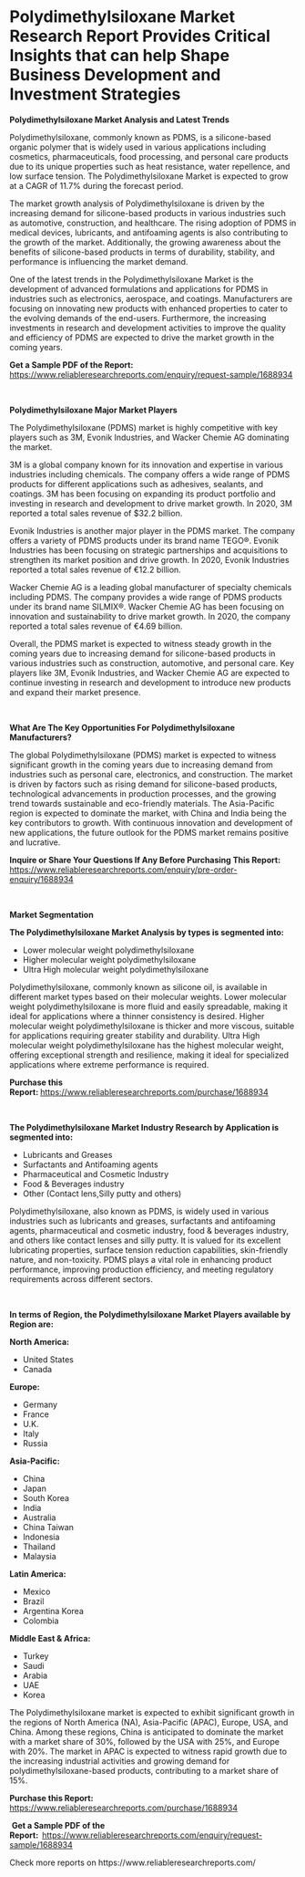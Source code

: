 <p><h1>Polydimethylsiloxane Market Research Report Provides Critical Insights that can help Shape Business Development and Investment Strategies</h1></p><p><strong>Polydimethylsiloxane Market Analysis and Latest Trends</strong></p>
<p><p>Polydimethylsiloxane, commonly known as PDMS, is a silicone-based organic polymer that is widely used in various applications including cosmetics, pharmaceuticals, food processing, and personal care products due to its unique properties such as heat resistance, water repellence, and low surface tension. The Polydimethylsiloxane Market is expected to grow at a CAGR of 11.7% during the forecast period.</p><p>The market growth analysis of Polydimethylsiloxane is driven by the increasing demand for silicone-based products in various industries such as automotive, construction, and healthcare. The rising adoption of PDMS in medical devices, lubricants, and antifoaming agents is also contributing to the growth of the market. Additionally, the growing awareness about the benefits of silicone-based products in terms of durability, stability, and performance is influencing the market demand.</p><p>One of the latest trends in the Polydimethylsiloxane Market is the development of advanced formulations and applications for PDMS in industries such as electronics, aerospace, and coatings. Manufacturers are focusing on innovating new products with enhanced properties to cater to the evolving demands of the end-users. Furthermore, the increasing investments in research and development activities to improve the quality and efficiency of PDMS are expected to drive the market growth in the coming years.</p></p>
<p><strong>Get a Sample PDF of the Report:&nbsp;</strong> <a href="https://www.reliableresearchreports.com/enquiry/request-sample/1688934">https://www.reliableresearchreports.com/enquiry/request-sample/1688934</a></p>
<p>&nbsp;</p>
<p><strong>Polydimethylsiloxane Major Market Players</strong></p>
<p><p>The Polydimethylsiloxane (PDMS) market is highly competitive with key players such as 3M, Evonik Industries, and Wacker Chemie AG dominating the market. </p><p>3M is a global company known for its innovation and expertise in various industries including chemicals. The company offers a wide range of PDMS products for different applications such as adhesives, sealants, and coatings. 3M has been focusing on expanding its product portfolio and investing in research and development to drive market growth. In 2020, 3M reported a total sales revenue of $32.2 billion.</p><p>Evonik Industries is another major player in the PDMS market. The company offers a variety of PDMS products under its brand name TEGO®. Evonik Industries has been focusing on strategic partnerships and acquisitions to strengthen its market position and drive growth. In 2020, Evonik Industries reported a total sales revenue of €12.2 billion.</p><p>Wacker Chemie AG is a leading global manufacturer of specialty chemicals including PDMS. The company provides a wide range of PDMS products under its brand name SILMIX®. Wacker Chemie AG has been focusing on innovation and sustainability to drive market growth. In 2020, the company reported a total sales revenue of €4.69 billion.</p><p>Overall, the PDMS market is expected to witness steady growth in the coming years due to increasing demand for silicone-based products in various industries such as construction, automotive, and personal care. Key players like 3M, Evonik Industries, and Wacker Chemie AG are expected to continue investing in research and development to introduce new products and expand their market presence.</p></p>
<p>&nbsp;</p>
<p><strong>What Are The Key Opportunities For Polydimethylsiloxane Manufacturers?</strong></p>
<p><p>The global Polydimethylsiloxane (PDMS) market is expected to witness significant growth in the coming years due to increasing demand from industries such as personal care, electronics, and construction. The market is driven by factors such as rising demand for silicone-based products, technological advancements in production processes, and the growing trend towards sustainable and eco-friendly materials. The Asia-Pacific region is expected to dominate the market, with China and India being the key contributors to growth. With continuous innovation and development of new applications, the future outlook for the PDMS market remains positive and lucrative.</p></p>
<p><strong>Inquire or Share Your Questions If Any Before Purchasing This Report:</strong> <a href="https://www.reliableresearchreports.com/enquiry/pre-order-enquiry/1688934">https://www.reliableresearchreports.com/enquiry/pre-order-enquiry/1688934</a></p>
<p>&nbsp;</p>
<p><strong>Market Segmentation</strong></p>
<p><strong>The Polydimethylsiloxane Market Analysis by types is segmented into:</strong></p>
<p><ul><li>Lower molecular weight polydimethylsiloxane</li><li>Higher molecular weight polydimethylsiloxane</li><li>Ultra High molecular weight polydimethylsiloxane</li></ul></p>
<p><p>Polydimethylsiloxane, commonly known as silicone oil, is available in different market types based on their molecular weights. Lower molecular weight polydimethylsiloxane is more fluid and easily spreadable, making it ideal for applications where a thinner consistency is desired. Higher molecular weight polydimethylsiloxane is thicker and more viscous, suitable for applications requiring greater stability and durability. Ultra High molecular weight polydimethylsiloxane has the highest molecular weight, offering exceptional strength and resilience, making it ideal for specialized applications where extreme performance is required.</p></p>
<p><strong>Purchase this Report:&nbsp;</strong><a href="https://www.reliableresearchreports.com/purchase/1688934">https://www.reliableresearchreports.com/purchase/1688934</a></p>
<p>&nbsp;</p>
<p><strong>The Polydimethylsiloxane Market Industry Research by Application is segmented into:</strong></p>
<p><ul><li>Lubricants and Greases</li><li>Surfactants and Antifoaming agents</li><li>Pharmaceutical and Cosmetic Industry</li><li>Food & Beverages industry</li><li>Other (Contact lens,Silly putty and others)</li></ul></p>
<p><p>Polydimethylsiloxane, also known as PDMS, is widely used in various industries such as lubricants and greases, surfactants and antifoaming agents, pharmaceutical and cosmetic industry, food & beverages industry, and others like contact lenses and silly putty. It is valued for its excellent lubricating properties, surface tension reduction capabilities, skin-friendly nature, and non-toxicity. PDMS plays a vital role in enhancing product performance, improving production efficiency, and meeting regulatory requirements across different sectors.</p></p>
<p>&nbsp;</p>
<p><strong>In terms of Region, the Polydimethylsiloxane Market Players available by Region are:</strong></p>
<p>
    <p> <strong> North America: </strong>
        <ul>
            <li>United States</li>
            <li>Canada</li>
        </ul>
        </p> 
    <p> <strong> Europe: </strong>
        <ul>
            <li>Germany</li>
            <li>France</li>
            <li>U.K.</li>
            <li>Italy</li>
            <li>Russia</li>
        </ul>
        </p> 
    <p> <strong> Asia-Pacific: </strong>
        <ul>
            <li>China</li>
            <li>Japan</li>
            <li>South Korea</li>
            <li>India</li>
            <li>Australia</li>
            <li>China Taiwan</li>
            <li>Indonesia</li>
            <li>Thailand</li>
            <li>Malaysia</li>
        </ul>
        </p> 
    <p> <strong> Latin America: </strong>
        <ul>
            <li>Mexico</li>
            <li>Brazil</li>
            <li>Argentina Korea</li>
            <li>Colombia</li>
        </ul>
        </p> 
    <p> <strong> Middle East & Africa: </strong>
        <ul>
            <li>Turkey</li>
            <li>Saudi</li>
            <li>Arabia</li>
            <li>UAE</li>
            <li>Korea</li>
        </ul>
    </p>
    </p>
<p><p>The Polydimethylsiloxane market is expected to exhibit significant growth in the regions of North America (NA), Asia-Pacific (APAC), Europe, USA, and China. Among these regions, China is anticipated to dominate the market with a market share of 30%, followed by the USA with 25%, and Europe with 20%. The market in APAC is expected to witness rapid growth due to the increasing industrial activities and growing demand for polydimethylsiloxane-based products, contributing to a market share of 15%.</p></p>
<p><strong>Purchase this Report: </strong><a href="https://www.reliableresearchreports.com/purchase/1688934">https://www.reliableresearchreports.com/purchase/1688934</a></p>
<p>&nbsp;<strong>Get a Sample PDF of the Report:&nbsp;&nbsp;</strong><a href="https://www.reliableresearchreports.com/enquiry/request-sample/1688934">https://www.reliableresearchreports.com/enquiry/request-sample/1688934</a></p>
<p><strong></strong></p>
<p>Check more reports on https://www.reliableresearchreports.com/</p>